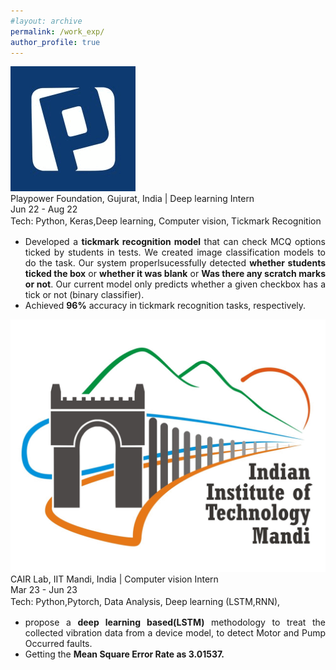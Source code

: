 ```yaml
---
#layout: archive
permalink: /work_exp/
author_profile: true
---
```


<div class="research-block">
	<div class="left">
		<span class="research-img">
			<img src="/images/playpowerlabs_gif.gif">
		</span>
	</div>
	<div class="right">
		<div class="title" style="font-size: 14px;"><a href="https://www.playpowerlabs.com/" style="text-decoration: none; color: inherit;" target="_blank"> Playpower Foundation, Gujurat, India </a>| Deep learning Intern</div>
		<div class="sub-title" style="font-size: 14px;">Jun 22 - Aug 22</div>
		<span class="research-text" style="text-align: justify; display: inline-block; font-size: 14px; line-height: 1.5;">Tech: Python, Keras,Deep learning, Computer vision, Tickmark Recognition</span><br>			
		<span class="research-text"><ul>
		<li style="text-align: justify; font-size: 14px;"> Developed a <b>tickmark recognition model</b> that can check MCQ options ticked by students in tests. We created image classification models to do the task. Our system properlsucessfully detected <b>whether students ticked the box</b> or <b>whether it was blank</b>  or <b>Was there any scratch marks or not</b>. Our current model only predicts whether a given checkbox has a tick or not (binary classifier).</li> 
		<li style="text-align: justify; font-size: 14px;"> Achieved <b>96%</b> accuracy in tickmark recognition tasks, respectively.</li></ul></span>
	</div>
</div>

<div class="research-block">
	<div class="left">
		<span class="research-img">
			<img src="/images/IITM_gif.gif">
		</span>
	</div>
	<div class="right">
		<div class="title" style="font-size: 14px;"><a href="https://research.iitmandi.ac.in/cair/" style="text-decoration: none; color: inherit;" target="_blank">CAIR Lab, IIT Mandi, India </a>| Computer vision Intern</div>
		<div class="sub-title" style="font-size: 14px;">Mar 23 - Jun 23</div>
		<span class="research-text" style="text-align: justify; display: inline-block; font-size: 14px; line-height: 1.5;">Tech: Python,Pytorch, Data Analysis, Deep learning (LSTM,RNN), </span><br>		
		<span class="research-text"><ul>
		<li style="text-align: justify; font-size: 14px;"> propose a <b>deep learning based(LSTM)</b> methodology to treat the collected vibration data from a device model,    to detect Motor and Pump  Occurred faults. </li> 
		<li style="text-align: justify; font-size: 14px;"> Getting the <b>Mean Square Error Rate as 3.01537.</b></li> 
	</div>
</div>